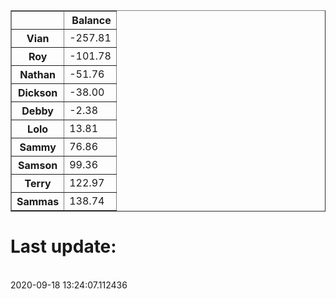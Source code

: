 <table border="1" class="dataframe">
  <thead>
    <tr style="text-align: right;">
      <th></th>
      <th>Balance</th>
    </tr>
  </thead>
  <tbody>
    <tr>
      <th>Vian</th>
      <td>-257.81</td>
    </tr>
    <tr>
      <th>Roy</th>
      <td>-101.78</td>
    </tr>
    <tr>
      <th>Nathan</th>
      <td>-51.76</td>
    </tr>
    <tr>
      <th>Dickson</th>
      <td>-38.00</td>
    </tr>
    <tr>
      <th>Debby</th>
      <td>-2.38</td>
    </tr>
    <tr>
      <th>Lolo</th>
      <td>13.81</td>
    </tr>
    <tr>
      <th>Sammy</th>
      <td>76.86</td>
    </tr>
    <tr>
      <th>Samson</th>
      <td>99.36</td>
    </tr>
    <tr>
      <th>Terry</th>
      <td>122.97</td>
    </tr>
    <tr>
      <th>Sammas</th>
      <td>138.74</td>
    </tr>
  </tbody>
</table><H1>Last update:</h1><br>2020-09-18 13:24:07.112436